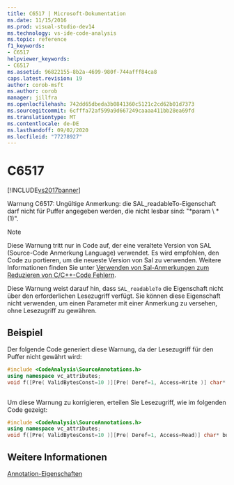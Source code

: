 ```yaml
---
title: C6517 | Microsoft-Dokumentation
ms.date: 11/15/2016
ms.prod: visual-studio-dev14
ms.technology: vs-ide-code-analysis
ms.topic: reference
f1_keywords:
- C6517
helpviewer_keywords:
- C6517
ms.assetid: 96822155-8b2a-4699-980f-744afff84ca8
caps.latest.revision: 19
author: corob-msft
ms.author: corob
manager: jillfra
ms.openlocfilehash: 742dd65dbeda3b0841360c5121c2cd62b01d7373
ms.sourcegitcommit: 6cfffa72af599a9d667249caaaa411bb28ea69fd
ms.translationtype: MT
ms.contentlocale: de-DE
ms.lasthandoff: 09/02/2020
ms.locfileid: "77278927"
---
```

# <a name="c6517"></a>C6517
[!INCLUDE[vs2017banner](../includes/vs2017banner.md)]

Warnung C6517: Ungültige Anmerkung: die SAL_readableTo-Eigenschaft darf nicht für Puffer angegeben werden, die nicht lesbar sind: "*param \\ *(1)".  
  
> [!NOTE]
> Diese Warnung tritt nur in Code auf, der eine veraltete Version von SAL (Source-Code Anmerkung Language) verwendet. Es wird empfohlen, den Code zu portieren, um die neueste Version von Sal zu verwenden. Weitere Informationen finden Sie unter [Verwenden von Sal-Anmerkungen zum Reduzieren von C/C++-Code Fehlern](../code-quality/using-sal-annotations-to-reduce-c-cpp-code-defects.md).  
  
 Diese Warnung weist darauf hin, dass `SAL_readableTo` die Eigenschaft nicht über den erforderlichen Lesezugriff verfügt. Sie können diese Eigenschaft nicht verwenden, um einen Parameter mit einer Anmerkung zu versehen, ohne Lesezugriff zu gewähren.  
  
## <a name="example"></a>Beispiel  
 Der folgende Code generiert diese Warnung, da der Lesezugriff für den Puffer nicht gewährt wird:  
  
```cpp  
#include <CodeAnalysis\SourceAnnotations.h>  
using namespace vc_attributes;  
void f([Pre( ValidBytesConst=10 )][Pre( Deref=1, Access=Write )] char* buffer );  
  
```  
  
 Um diese Warnung zu korrigieren, erteilen Sie Lesezugriff, wie im folgenden Code gezeigt:  
  
```cpp  
#include <CodeAnalysis\SourceAnnotations.h>  
using namespace vc_attributes;  
void f([Pre( ValidBytesConst=10 )][Pre( Deref=1, Access=Read)] char* buffer );  
```  
  
## <a name="see-also"></a>Weitere Informationen  
 [Annotation-Eigenschaften](https://msdn.microsoft.com/f77b4370-6bda-4294-bd2a-e7d0df182a3d)
